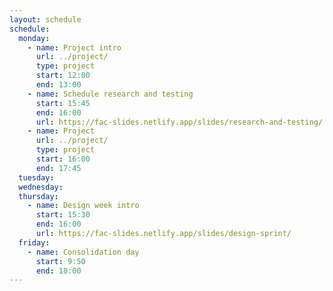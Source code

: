```yaml
---
layout: schedule
schedule:
  monday:
    - name: Project intro
      url: ../project/
      type: project
      start: 12:00
      end: 13:00
    - name: Schedule research and testing
      start: 15:45
      end: 16:00
      url: https://fac-slides.netlify.app/slides/research-and-testing/
    - name: Project
      url: ../project/
      type: project
      start: 16:00
      end: 17:45
  tuesday:
  wednesday:
  thursday:
    - name: Design week intro
      start: 15:30
      end: 16:00
      url: https://fac-slides.netlify.app/slides/design-sprint/
  friday:
    - name: Consolidation day
      start: 9:50
      end: 18:00
---
```

